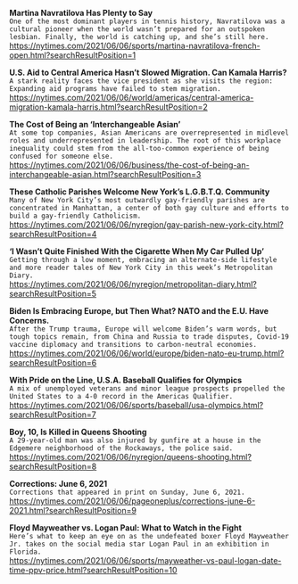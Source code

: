 **Martina Navratilova Has Plenty to Say**\
`One of the most dominant players in tennis history, Navratilova was a cultural pioneer when the world wasn’t prepared for an outspoken lesbian. Finally, the world is catching up, and she’s still here.`\
https://nytimes.com/2021/06/06/sports/martina-navratilova-french-open.html?searchResultPosition=1

**U.S. Aid to Central America Hasn’t Slowed Migration. Can Kamala Harris?**\
`A stark reality faces the vice president as she visits the region: Expanding aid programs have failed to stem migration.`\
https://nytimes.com/2021/06/06/world/americas/central-america-migration-kamala-harris.html?searchResultPosition=2

**The Cost of Being an ‘Interchangeable Asian’**\
`At some top companies, Asian Americans are overrepresented in midlevel roles and underrepresented in leadership. The root of this workplace inequality could stem from the all-too-common experience of being confused for someone else.`\
https://nytimes.com/2021/06/06/business/the-cost-of-being-an-interchangeable-asian.html?searchResultPosition=3

**These Catholic Parishes Welcome New York’s L.G.B.T.Q. Community**\
`Many of New York City’s most outwardly gay-friendly parishes are concentrated in Manhattan, a center of both gay culture and efforts to build a gay-friendly Catholicism.`\
https://nytimes.com/2021/06/06/nyregion/gay-parish-new-york-city.html?searchResultPosition=4

**‘I Wasn’t Quite Finished With the Cigarette When My Car Pulled Up’**\
`Getting through a low moment, embracing an alternate-side lifestyle and more reader tales of New York City in this week’s Metropolitan Diary.`\
https://nytimes.com/2021/06/06/nyregion/metropolitan-diary.html?searchResultPosition=5

**Biden Is Embracing Europe, but Then What? NATO and the E.U. Have Concerns.**\
`After the Trump trauma, Europe will welcome Biden’s warm words, but tough topics remain, from China and Russia to trade disputes, Covid-19 vaccine diplomacy and transitions to carbon-neutral economies.`\
https://nytimes.com/2021/06/06/world/europe/biden-nato-eu-trump.html?searchResultPosition=6

**With Pride on the Line, U.S.A. Baseball Qualifies for Olympics**\
`A mix of unemployed veterans and minor league prospects propelled the United States to a 4-0 record in the Americas Qualifier.`\
https://nytimes.com/2021/06/06/sports/baseball/usa-olympics.html?searchResultPosition=7

**Boy, 10, Is Killed in Queens Shooting**\
`A 29-year-old man was also injured by gunfire at a house in the Edgemere neighborhood of the Rockaways, the police said.`\
https://nytimes.com/2021/06/06/nyregion/queens-shooting.html?searchResultPosition=8

**Corrections: June 6, 2021**\
`Corrections that appeared in print on Sunday, June 6, 2021.`\
https://nytimes.com/2021/06/06/pageoneplus/corrections-june-6-2021.html?searchResultPosition=9

**Floyd Mayweather vs. Logan Paul: What to Watch in the Fight**\
`Here’s what to keep an eye on as the undefeated boxer Floyd Mayweather Jr. takes on the social media star Logan Paul in an exhibition in Florida.`\
https://nytimes.com/2021/06/06/sports/mayweather-vs-paul-logan-date-time-ppv-price.html?searchResultPosition=10

